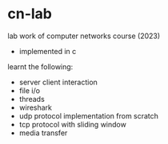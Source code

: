 # cn-lab
lab work of computer networks course (2023)
 - implemented in c
   
learnt the following:
  - server client interaction
  - file i/o
  - threads
  - wireshark
  - udp protocol implementation from scratch
  - tcp protocol with sliding window
  - media transfer
